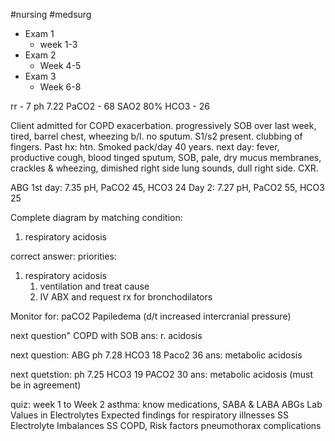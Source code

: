 #nursing #medsurg

- Exam 1
	- week 1-3
- Exam 2
	- Week 4-5
- Exam 3
	- Week 6-8

rr - 7
ph 7.22
PaCO2 - 68
SAO2 80%
HCO3 - 26

Client admitted for COPD exacerbation. progressively SOB over last week, tired, barrel chest, wheezing b/l. no sputum. S1/s2 present. clubbing of fingers. Past hx: htn. Smoked pack/day 40 years.
next day: fever, productive cough, blood tinged sputum, SOB, pale, dry mucus membranes, crackles & wheezing, dimished right side lung sounds, dull right side. CXR.

ABG
1st day: 7.35 pH, PaCO2 45, HCO3 24
Day 2: 7.27 pH, PaCO2 55, HCO3 25

Complete diagram by matching condition:
1. respiratory acidosis

correct answer: 
priorities:
1. respiratory acidosis
	1. ventilation and treat cause
	2. IV ABX and request rx for bronchodilators

 Monitor for:
 paCO2
 Papiledema (d/t increased intercranial pressure)


next question"
COPD with SOB
ans: r. acidosis

next question:
ABG
ph 7.28
HCO3 18
Paco2 36
ans: metabolic acidosis

next quetstion:
ph 7.25
HCO3 19
PACO2 30
ans: metabolic acidosis (must be in agreement)

quiz: week 1 to Week 2
asthma: know medications, SABA & LABA
ABGs
Lab Values in Electrolytes
Expected findings for respiratory illnesses
SS Electrolyte Imbalances
SS COPD, Risk factors
pneumothorax complications
